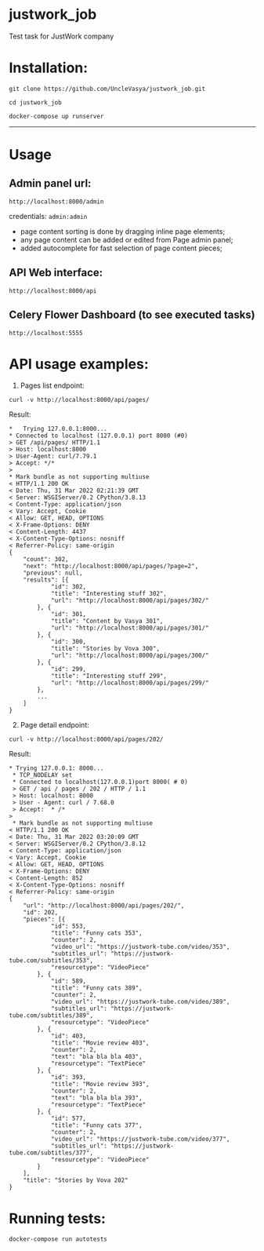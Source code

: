 # justwork_job
Test task for JustWork company


# Installation:

```
git clone https://github.com/UncleVasya/justwork_job.git

cd justwork_job

docker-compose up runserver
```

------------------

# Usage

## Admin panel url:
```
http://localhost:8000/admin
```

credentials:
`admin:admin`

- page content sorting is done by dragging inline page elements;
- any page content can be added or edited from Page admin panel;
- added autocomplete for fast selection of page content pieces;


## API Web interface:
```
http://localhost:8000/api
```

## Celery Flower Dashboard (to see executed tasks)
```
http://localhost:5555
```

# API usage examples:

1. Pages list endpoint:

`curl -v http://localhost:8000/api/pages/`

Result:
```
*   Trying 127.0.0.1:8000...
* Connected to localhost (127.0.0.1) port 8000 (#0)
> GET /api/pages/ HTTP/1.1
> Host: localhost:8000
> User-Agent: curl/7.79.1
> Accept: */*
>
* Mark bundle as not supporting multiuse
< HTTP/1.1 200 OK
< Date: Thu, 31 Mar 2022 02:21:39 GMT
< Server: WSGIServer/0.2 CPython/3.8.13
< Content-Type: application/json
< Vary: Accept, Cookie
< Allow: GET, HEAD, OPTIONS
< X-Frame-Options: DENY
< Content-Length: 4437
< X-Content-Type-Options: nosniff
< Referrer-Policy: same-origin
{
	"count": 302,
	"next": "http://localhost:8000/api/pages/?page=2",
	"previous": null,
	"results": [{
			"id": 302,
			"title": "Interesting stuff 302",
			"url": "http://localhost:8000/api/pages/302/"
		}, {
			"id": 301,
			"title": "Content by Vasya 301",
			"url": "http://localhost:8000/api/pages/301/"
		}, {
			"id": 300,
			"title": "Stories by Vova 300",
			"url": "http://localhost:8000/api/pages/300/"
		}, {
			"id": 299,
			"title": "Interesting stuff 299",
			"url": "http://localhost:8000/api/pages/299/"
		}, 
		... 
	]
}
```

2. Page detail endpoint:

`curl -v http://localhost:8000/api/pages/202/`

Result:
```
* Trying 127.0.0.1: 8000...
 * TCP_NODELAY set
 * Connected to localhost(127.0.0.1)port 8000( # 0)
 > GET / api / pages / 202 / HTTP / 1.1
 > Host: localhost: 8000
 > User - Agent: curl / 7.68.0
 > Accept:  * /*
>
 * Mark bundle as not supporting multiuse
< HTTP/1.1 200 OK
< Date: Thu, 31 Mar 2022 03:20:09 GMT
< Server: WSGIServer/0.2 CPython/3.8.12
< Content-Type: application/json
< Vary: Accept, Cookie
< Allow: GET, HEAD, OPTIONS
< X-Frame-Options: DENY
< Content-Length: 852
< X-Content-Type-Options: nosniff
< Referrer-Policy: same-origin
{
	"url": "http://localhost:8000/api/pages/202/",
	"id": 202,
	"pieces": [{
			"id": 553,
			"title": "Funny cats 353",
			"counter": 2,
			"video_url": "https://justwork-tube.com/video/353",
			"subtitles_url": "https://justwork-tube.com/subtitles/353",
			"resourcetype": "VideoPiece"
		}, {
			"id": 589,
			"title": "Funny cats 389",
			"counter": 2,
			"video_url": "https://justwork-tube.com/video/389",
			"subtitles_url": "https://justwork-tube.com/subtitles/389",
			"resourcetype": "VideoPiece"
		}, {
			"id": 403,
			"title": "Movie review 403",
			"counter": 2,
			"text": "bla bla bla 403",
			"resourcetype": "TextPiece"
		}, {
			"id": 393,
			"title": "Movie review 393",
			"counter": 2,
			"text": "bla bla bla 393",
			"resourcetype": "TextPiece"
		}, {
			"id": 577,
			"title": "Funny cats 377",
			"counter": 2,
			"video_url": "https://justwork-tube.com/video/377",
			"subtitles_url": "https://justwork-tube.com/subtitles/377",
			"resourcetype": "VideoPiece"
		}
	],
	"title": "Stories by Vova 202"
}
```
# Running tests:
`docker-compose run autotests`

